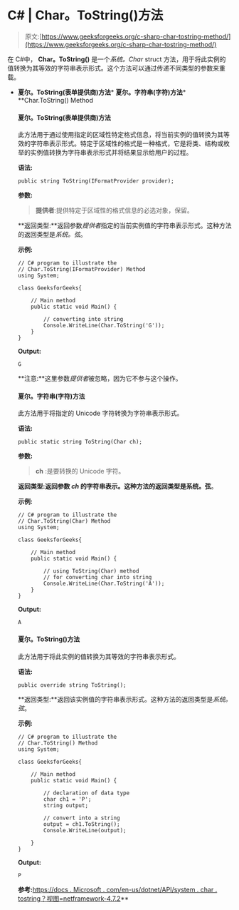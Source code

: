 # C# | Char。ToString()方法

> 原文:[https://www.geeksforgeeks.org/c-sharp-char-tostring-method/](https://www.geeksforgeeks.org/c-sharp-char-tostring-method/)

在 C#中， **Char。ToString()** 是一个*系统。Char* struct 方法，用于将此实例的值转换为其等效的字符串表示形式。这个方法可以通过传递不同类型的参数来重载。

*   **夏尔。ToString(表单提供商)方法***   **夏尔。字符串(字符)方法***   **Char.ToString() Method

    #### 夏尔。ToString(表单提供商)方法

    此方法用于通过使用指定的区域性特定格式信息，将当前实例的值转换为其等效的字符串表示形式。特定于区域性的格式是一种格式，它是将类、结构或枚举的实例值转换为字符串表示形式并将结果显示给用户的过程。

    **语法:**

    ```
    public string ToString(IFormatProvider provider);
    ```

    **参数:**

    > **提供者**:提供特定于区域性的格式信息的必选对象，保留。

    **返回类型:**返回参数*提供者*指定的当前实例值的字符串表示形式。这种方法的返回类型是*系统。弦*。

    **示例:**

    ```
    // C# program to illustrate the
    // Char.ToString(IFormatProvider) Method
    using System;

    class GeeksforGeeks{

        // Main method
        public static void Main() {

            // converting into string
            Console.WriteLine(Char.ToString('G')); 
        }
    }
    ```

    **Output:**

    ```
    G

    ```

    **注意:**这里参数*提供者*被忽略，因为它不参与这个操作。

    #### 夏尔。字符串(字符)方法

    此方法用于将指定的 Unicode 字符转换为字符串表示形式。

    **语法:**

    ```
    public static string ToString(Char ch);
    ```

    **参数:**

    > **ch** :是要转换的 Unicode 字符。

    **返回类型:**返回参数 *ch* 的字符串表示。这种方法的返回类型是**系统。弦**。

    **示例:**

    ```
    // C# program to illustrate the
    // Char.ToString(Char) Method
    using System;

    class GeeksforGeeks{

        // Main method
        public static void Main() {

            // using ToString(Char) method
            // for converting char into string
            Console.WriteLine(Char.ToString('A'));
        }
    }
    ```

    **Output:**

    ```
    A

    ```

    #### 夏尔。ToString()方法

    此方法用于将此实例的值转换为其等效的字符串表示形式。

    **语法:**

    ```
    public override string ToString();
    ```

    **返回类型:**返回该实例值的字符串表示形式。这种方法的返回类型是*系统。弦*。

    **示例:**

    ```
    // C# program to illustrate the
    // Char.ToString() Method
    using System;

    class GeeksforGeeks{

        // Main method
        public static void Main() {

            // declaration of data type
            char ch1 = 'P';
            string output;

            // convert into a string
            output = ch1.ToString();
            Console.WriteLine(output);

        }
    }
    ```

    **Output:**

    ```
    P

    ```

    **参考:**[https://docs . Microsoft . com/en-us/dotnet/API/system . char . tostring？视图=netframework-4.7.2](https://docs.microsoft.com/en-us/dotnet/api/system.char.tostring?view=netframework-4.7.2)**